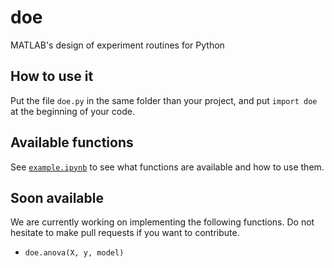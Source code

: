 # doe

MATLAB's design of experiment routines for Python

## How to use it

Put the file `doe.py` in the same folder than your project, and put `import doe` at the beginning of your code.

## Available functions

See [`example.ipynb`](https://github.com/SoleilVermeil/doe/blob/main/example.ipynb) to see what functions are available and how to use them.

## Soon available

We are currently working on implementing the following functions. Do not hesitate to make pull requests if you want to contribute.

* `doe.anova(X, y, model)`
